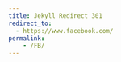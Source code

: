 ```yaml
---
title: Jekyll Redirect 301
redirect_to:
  - https://www.facebook.com/
permalink:
    - /FB/
---
```

